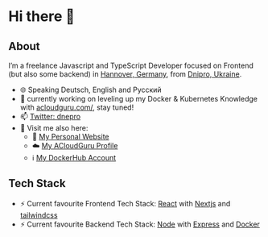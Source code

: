 # Hi there 👋

<!--
**dnepro/dnepro** is a ✨ _special_ ✨ repository because its `README.md` (this file) appears on your GitHub profile.

Here are some ideas to get you started:
-->

## About

I’m a freelance Javascript and TypeScript Developer focused on Frontend (but also some backend) in [Hannover, Germany](https://www.google.com/maps/place/Hannover/@52.3795836,9.6213892,6.5z), from [Dnipro, Ukraine](https://www.google.com/maps/place/Dnipro/@48.4624412,34.8602724,6.5z).

- 🌐 Speaking Deutsch, English and Русский
- 🌱 currently working on leveling up my Docker & Kubernetes Knowledge with [acloudguru.com/](https://acloudguru.com), stay tuned!
- 📫 [Twitter: dnepro](https://twitter.com/dnepro)
- 📑 Visit me also here: 
  - 🔎 [My Personal Website](https://roman-minchyn.de)
  - ☁️ [My ACloudGuru Profile](https://learn.acloud.guru/profile/dnepro)
  - ℹ️ [My DockerHub Account](https://hub.docker.com/u/dnepro)

## Tech Stack

- ⚡ Current favourite Frontend Tech Stack: [React](https://github.com/facebook/react) with [Nextjs](https://github.com/vercel/next.js) and [tailwindcss](https://github.com/tailwindlabs/tailwindcss)
- ⚡ Current favourite Backend Tech Stack: [Node](https://github.com/nodejs/node) with [Express](https://github.com/expressjs/express) and [Docker](https://docker.com)
